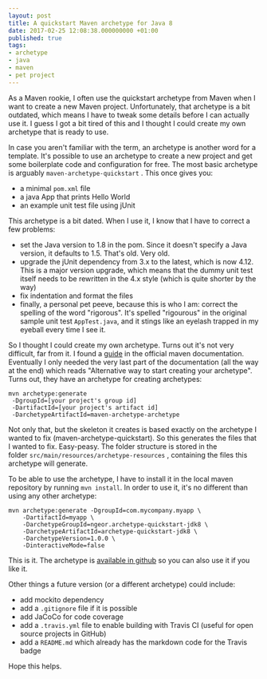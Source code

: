 ```yaml
---
layout: post
title: A quickstart Maven archetype for Java 8
date: 2017-02-25 12:08:38.000000000 +01:00
published: true
tags:
- archetype
- java
- maven
- pet project
---
```


As a Maven rookie, I often use the quickstart archetype from Maven when I want to create a new Maven project. Unfortunately, that archetype is a bit outdated, which means I have to tweak some details before I can actually use it. I guess I got a bit tired of this and I thought I could create my own archetype that is ready to use.

<!--more-->

In case you aren't familiar with the term, an archetype is another word for a template. It's possible to use an archetype to create a new project and get some boilerplate code and configuration for free. The most basic archetype is arguably <code>maven-archetype-quickstart</code> . This once gives you:
<ul>
<li>a minimal <code>pom.xml</code> file</li>
<li>a java App that prints Hello World</li>
<li>an example unit test file using jUnit</li>
</ul>

This archetype is a bit dated. When I use it, I know that I have to correct a few problems:
<ul>
<li>set the Java version to 1.8 in the pom. Since it doesn't specify a Java version, it defaults to 1.5. That's old. Very old.</li>
<li>upgrade the jUnit dependency from 3.x to the latest, which is now 4.12. This is a major version upgrade, which means that the dummy unit test itself needs to be rewritten in the 4.x style (which is quite shorter by the way)</li>
<li>fix indentation and format the files</li>
<li>finally, a personal pet peeve, because this is who I am: correct the spelling of the word "rigorous". It's spelled "rigourous" in the original sample unit test <code>AppTest.java</code>, and it stings like an eyelash trapped in my eyeball every time I see it.</li>
</ul>

So I thought I could create my own archetype. Turns out it's not very difficult, far from it. I found a <a href="https://maven.apache.org/guides/mini/guide-creating-archetypes.html" target="_blank">guide</a> in the official maven documentation. Eventually I only needed the very last part of the documentation (all the way at the end) which reads "Alternative way to start creating your archetype". Turns out, they have an archetype for creating archetypes:

```
mvn archetype:generate
 -DgroupId=[your project's group id]
 -DartifactId=[your project's artifact id]
 -DarchetypeArtifactId=maven-archetype-archetype
```

Not only that, but the skeleton it creates is based exactly on the archetype I wanted to fix (maven-archetype-quickstart). So this generates the files that I wanted to fix. Easy-peasy. The folder structure is stored in the folder <code>src/main/resources/archetype-resources</code> , containing the files this archetype will generate.

To be able to use the archetype, I have to install it in the local maven repository by running <code>mvn install</code>. In order to use it, it's no different than using any other archetype:

```
mvn archetype:generate -DgroupId=com.mycompany.myapp \
    -DartifactId=myapp \
    -DarchetypeGroupId=ngeor.archetype-quickstart-jdk8 \
    -DarchetypeArtifactId=archetype-quickstart-jdk8 \
    -DarchetypeVersion=1.0.0 \
    -DinteractiveMode=false
```

This is it. The archetype is <a href="https://github.com/ngeor/archetype-quickstart-jdk8" target="_blank">available in github</a> so you can also use it if you like it.

Other things a future version (or a different archetype) could include:
<ul>
<li>add mockito dependency</li>
<li>add a <code>.gitignore</code> file if it is possible</li>
<li>add JaCoCo for code coverage</li>
<li>add a <code>.travis.yml</code> file to enable building with Travis CI (useful for open source projects in GitHub)</li>
<li>add a <code>README.md</code> which already has the markdown code for the Travis badge</li>
</ul>

Hope this helps.

